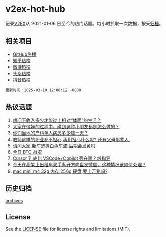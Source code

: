 # v2ex-hot-hub

 记录[V2EX](https://www.v2ex.com/)从 2021-01-06 日至今的热门话题。每小时抓取一次数据，按天[归档](archives)。
 
 ## 相关项目

- [GitHub热榜](https://github.com/it985/github-hot-hub)
- [知乎热榜](https://github.com/it985/zhihu-hot-hub)
- [微博热榜](https://github.com/it985/weibo-hot-hub)
- [头条热榜](https://github.com/it985/toutiao-hot-hub)
- [抖音热榜](https://github.com/it985/douyin-hot-hub)


 `更新时间：2025-03-10 12:08:12 +0800`

## 热议话题

1. [想问下收入多少才能过上相对“体面”的生活？](https://www.v2ex.com/t/1117053)
1. [大家在带娃的过程中，碰到这种小朋友都是怎么做的？](https://www.v2ex.com/t/1117126)
1. [你们当地的产科单人病房多少钱一天？](https://www.v2ex.com/t/1117020)
1. [教师这样的职业都不担心,我们担心什么呢? 还有父母那辈人.](https://www.v2ex.com/t/1117063)
1. [请问大家 新车选择白色车漆 后期会发黄吗](https://www.v2ex.com/t/1117141)
1. [今日 BTC 战况](https://www.v2ex.com/t/1117067)
1. [Cursor 到底比 VSCode+Copilot 强在哪？求指导](https://www.v2ex.com/t/1117083)
1. [今天在高架上出租车双手离开方向盘发微信，这种情况该如何处理？](https://www.v2ex.com/t/1117026)
1. [mac mini m4 32g 内存,256g 硬盘,要上万兆吗?](https://www.v2ex.com/t/1117170)

## 历史归档

[archives](archives)

## License

See the [LICENSE](LICENSE) file for license rights and limitations (MIT).
